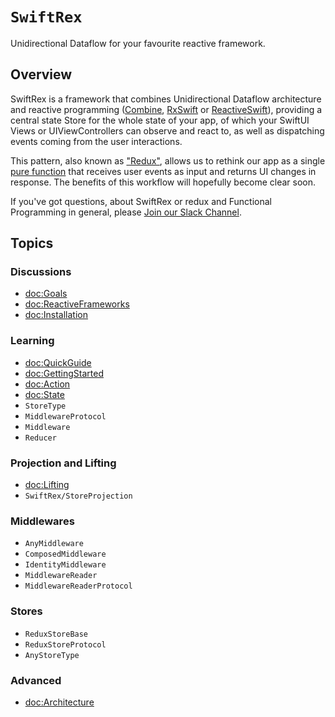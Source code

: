 # ``SwiftRex``

Unidirectional Dataflow for your favourite reactive framework.

## Overview

SwiftRex is a framework that combines Unidirectional Dataflow architecture and reactive programming ([Combine](https://developer.apple.com/documentation/combine), [RxSwift](https://github.com/ReactiveX/RxSwift) or [ReactiveSwift](https://github.com/ReactiveCocoa/ReactiveSwift)), providing a central state Store for the whole state of your app, of which your SwiftUI Views or UIViewControllers can observe and react to, as well as dispatching events coming from the user interactions.

This pattern, also known as ["Redux"](https://redux.js.org/basics/data-flow), allows us to rethink our app as a single [pure function](https://en.wikipedia.org/wiki/Pure_function) that receives user events as input and returns UI changes in response. The benefits of this workflow will hopefully become clear soon.

If you've got questions, about SwiftRex or redux and Functional Programming in general, please [Join our Slack Channel](https://join.slack.com/t/swiftrex/shared_invite/zt-oko9h1z4-Nq4YsK2FbMJ~giN01sdDeQ).

## Topics

### Discussions
- <doc:Goals>
- <doc:ReactiveFrameworks>
- <doc:Installation>

### Learning
- <doc:QuickGuide>
- <doc:GettingStarted>
- <doc:Action>
- <doc:State>
- ``StoreType``
- ``MiddlewareProtocol``
- ``Middleware``
- ``Reducer``

### Projection and Lifting
- <doc:Lifting>
- ``SwiftRex/StoreProjection``

### Middlewares
- ``AnyMiddleware``
- ``ComposedMiddleware``
- ``IdentityMiddleware``
- ``MiddlewareReader``
- ``MiddlewareReaderProtocol``

### Stores
- ``ReduxStoreBase``
- ``ReduxStoreProtocol``
- ``AnyStoreType``

### Advanced
- <doc:Architecture>
